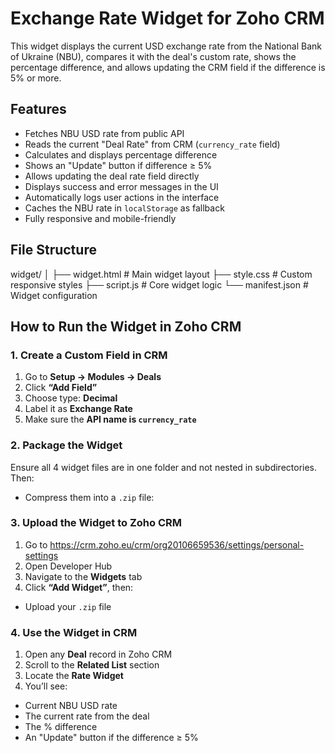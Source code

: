 # Exchange Rate Widget for Zoho CRM

This widget displays the current USD exchange rate from the National Bank of Ukraine (NBU), compares it with the deal's custom rate, shows the percentage difference, and allows updating the CRM field if the difference is 5% or more.

## Features

- Fetches NBU USD rate from public API
- Reads the current "Deal Rate" from CRM (`currency_rate` field)
- Calculates and displays percentage difference
- Shows an "Update" button if difference ≥ 5%
- Allows updating the deal rate field directly
- Displays success and error messages in the UI
- Automatically logs user actions in the interface
- Caches the NBU rate in `localStorage` as fallback
- Fully responsive and mobile-friendly


## File Structure

widget/
│
├── widget.html    # Main widget layout
├── style.css      # Custom responsive styles
├── script.js      # Core widget logic
└── manifest.json  # Widget configuration

## How to Run the Widget in Zoho CRM

### 1. Create a Custom Field in CRM

1. Go to **Setup → Modules → Deals**
2. Click **“Add Field”**
3. Choose type: **Decimal**
4. Label it as **Exchange Rate**
5. Make sure the **API name is `currency_rate`**

### 2. Package the Widget

Ensure all 4 widget files are in one folder and not nested in subdirectories. Then:

- Compress them into a `.zip` file:

### 3. Upload the Widget to Zoho CRM

1. Go to https://crm.zoho.eu/crm/org20106659536/settings/personal-settings
2. Open Developer Hub
3. Navigate to the **Widgets** tab
4. Click **“Add Widget”**, then:
 - Upload your `.zip` file

### 4. Use the Widget in CRM

1. Open any **Deal** record in Zoho CRM
2. Scroll to the **Related List** section
3. Locate the **Rate Widget**
4. You’ll see:
 - Current NBU USD rate
 - The current rate from the deal
 - The % difference
 - An "Update" button if the difference ≥ 5%